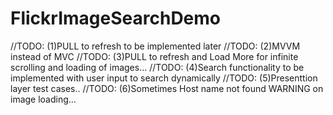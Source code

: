 # FlickrImageSearchDemo

//TODO: (1)PULL to refresh to be implemented later
//TODO: (2)MVVM instead of MVC
//TODO: (3)PULL to refresh and Load More for infinite scrolling and loading of images...
//TODO: (4)Search functionality to be implemented with user input to search dynamically
//TODO: (5)Presenttion layer test cases..
//TODO: (6)Sometimes Host name not found WARNING on image loading...
